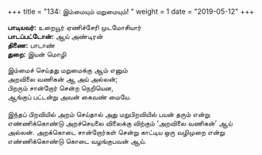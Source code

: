 ﻿+++
title = "134: இம்மையும் மறுமையும்!  "
weight = 1
date = "2019-05-12"
+++

**பாடியவர்:** உறையூர் ஏணிச்சேரி முடமோசியார்  
**பாடப்பட்டோன்:** ஆய் அண்டிரன்  
**திணை:** பாடாண்  
**துறை:** இயன் மொழி  
  
இம்மைச் செய்தது மறுமைக்கு ஆம் எனும்  
அறவிலை வணிகன் ஆ அய் அல்லன்;  
பிறரும் சான்றோர் சென்ற நெறியென,  
ஆங்குப் பட்டன்று அவன் கைவண் மையே.  
   
இந்தப் பிறவியில் அறம் செய்தால் அது மறுபிறவியில் பயன் தரும் என்று எண்ணிக்கொண்டு அறச்செயலை விலைக்கு விற்கும் ‘அறவிலை வணிகன்’ ஆய் அல்லன். அறக்கொடை சான்றோர்கள் சென்று காட்டிய ஒரு வழிமுறை என்று எண்ணிக்கொண்டு கொடை வழங்குபவன் ஆய்.  
